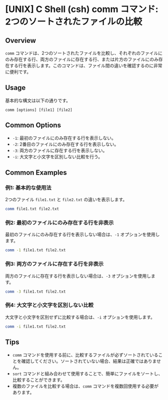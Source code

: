 # [UNIX] C Shell (csh) comm コマンド: 2つのソートされたファイルの比較

## Overview
`comm` コマンドは、2つのソートされたファイルを比較し、それぞれのファイルにのみ存在する行、両方のファイルに存在する行、または片方のファイルにのみ存在する行を表示します。このコマンドは、ファイル間の違いを確認するのに非常に便利です。

## Usage
基本的な構文は以下の通りです。

```
comm [options] [file1] [file2]
```

## Common Options
- `-1`: 最初のファイルにのみ存在する行を表示しない。
- `-2`: 2番目のファイルにのみ存在する行を表示しない。
- `-3`: 両方のファイルに存在する行を表示しない。
- `-i`: 大文字と小文字を区別しない比較を行う。

## Common Examples

### 例1: 基本的な使用法
2つのファイル `file1.txt` と `file2.txt` の違いを表示します。
```bash
comm file1.txt file2.txt
```

### 例2: 最初のファイルにのみ存在する行を非表示
最初のファイルにのみ存在する行を表示しない場合は、`-1` オプションを使用します。
```bash
comm -1 file1.txt file2.txt
```

### 例3: 両方のファイルに存在する行を非表示
両方のファイルに存在する行を表示しない場合は、`-3` オプションを使用します。
```bash
comm -3 file1.txt file2.txt
```

### 例4: 大文字と小文字を区別しない比較
大文字と小文字を区別せずに比較する場合は、`-i` オプションを使用します。
```bash
comm -i file1.txt file2.txt
```

## Tips
- `comm` コマンドを使用する前に、比較するファイルが必ずソートされていることを確認してください。ソートされていない場合、結果は正確ではありません。
- `sort` コマンドと組み合わせて使用することで、簡単にファイルをソートし、比較することができます。
- 複数のファイルを比較する場合は、`comm` コマンドを複数回使用する必要があります。
